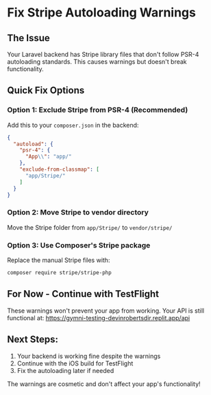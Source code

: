 # Fix Stripe Autoloading Warnings

## The Issue
Your Laravel backend has Stripe library files that don't follow PSR-4 autoloading standards. This causes warnings but doesn't break functionality.

## Quick Fix Options

### Option 1: Exclude Stripe from PSR-4 (Recommended)
Add this to your `composer.json` in the backend:

```json
{
  "autoload": {
    "psr-4": {
      "App\\": "app/"
    },
    "exclude-from-classmap": [
      "app/Stripe/"
    ]
  }
}
```

### Option 2: Move Stripe to vendor directory
Move the Stripe folder from `app/Stripe/` to `vendor/stripe/`

### Option 3: Use Composer's Stripe package
Replace the manual Stripe files with:
```bash
composer require stripe/stripe-php
```

## For Now - Continue with TestFlight
These warnings won't prevent your app from working. Your API is still functional at:
https://gymni-testing-devinrobertsdir.replit.app/api

## Next Steps:
1. Your backend is working fine despite the warnings
2. Continue with the iOS build for TestFlight
3. Fix the autoloading later if needed

The warnings are cosmetic and don't affect your app's functionality! 